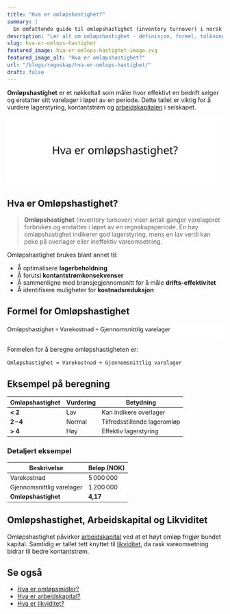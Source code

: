 ```yaml
---
title: "Hva er omløpshastighet?"
summary: |
  En omfattende guide til omløpshastighet (inventory turnover) i norsk regnskap. Artikkelen dekker definisjon, beregningsformel, analyse, eksempler og kobling til arbeidskapital og likviditetsstyring.
description: "Lær alt om omløpshastighet - definisjon, formel, tolkning og praktiske eksempler fra norsk regnskap. Inkluderer illustrasjoner, tabeller og beregningsmetoder."
slug: hva-er-omlops-hastighet
featured_image: hva-er-omlops-hastighet-image.svg
featured_image_alt: "Hva er omløpshastighet?"
url: "/blogs/regnskap/hva-er-omlops-hastighet/"
draft: false
---
```


**Omløpshastighet** er et nøkkeltall som måler hvor effektivt en bedrift selger og erstatter sitt varelager i løpet av en periode. Dette tallet er viktig for å vurdere lagerstyring, kontantstrøm og [arbeidskapitalen](/blogs/regnskap/hva-er-arbeidskapital "Hva er Arbeidskapital? En Komplett Guide til Working Capital") i selskapet.

![Illustrasjon som viser konseptet omløpshastighet i regnskap](hva-er-omlops-hastighet-image.svg)

## Hva er Omløpshastighet?

> **Omløpshastighet** (inventory turnover) viser antall ganger varelageret forbrukes og erstattes i løpet av en regnskapsperiode. En høy omløpshastighet indikerer god lagerstyring, mens en lav verdi kan peke på overlager eller ineffektiv vareomsetning.

Omløpshastighet brukes blant annet til:

* Å optimalisere **lagerbeholdning**
* Å forutsi **kontantstrømkonsekvenser**
* Å sammenligne med bransjegjennomsnitt for å måle **drifts-effektivitet**
* Å identifisere muligheter for **kostnadsreduksjon**

## Formel for Omløpshastighet

![Formel for Omløpshastighet](hva-er-omlops-hastighet-formel.svg)

Formelen for å beregne omløpshastigheten er:

```
Omløpshastighet = Varekostnad ÷ Gjennomsnittlig varelager
```

## Eksempel på beregning

| Omløpshastighet | Vurdering       | Betydning                   |
| --------------- | --------------- | --------------------------- |
| **< 2**         | Lav             | Kan indikere overlager      |
| **2 – 4**       | Normal          | Tilfredsstillende lageromløp|
| **> 4**         | Høy             | Effektiv lagerstyring       |

### Detaljert eksempel

| Beskrivelse                | Beløp (NOK)    |
| -------------------------- | -------------- |
| Varekostnad                | 5 000 000      |
| Gjennomsnittlig varelager  | 1 200 000      |
| **Omløpshastighet**        | **4,17**       |

## Omløpshastighet, Arbeidskapital og Likviditet

Omløpshastighet påvirker [arbeidskapital](/blogs/regnskap/hva-er-arbeidskapital "Hva er Arbeidskapital? En Komplett Guide til Working Capital") ved at et høyt omløp frigjør bundet kapital. Samtidig er tallet tett knyttet til [likviditet](/blogs/regnskap/hva-er-likviditet "Hva er Likviditet? Komplett Guide til Likviditetsstyring og Analyse"), da rask vareomsetning bidrar til bedre kontantstrøm.

## Se også

* [Hva er omløpsmidler?](/blogs/regnskap/hva-er-omlopsmiddel "Hva er Omløpsmidler? Komplett Guide til Kortsiktige Eiendeler i Regnskap")
* [Hva er arbeidskapital?](/blogs/regnskap/hva-er-arbeidskapital "Hva er Arbeidskapital? En Komplett Guide til Working Capital")
* [Hva er likviditet?](/blogs/regnskap/hva-er-likviditet "Hva er Likviditet? Komplett Guide til Likviditetsstyring og Analyse")
